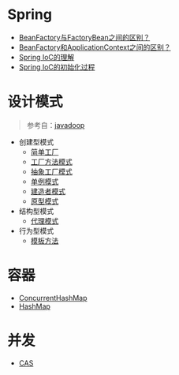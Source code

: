 # Spring
-   [BeanFactory与FactoryBean之间的区别？](./mds/summary/sp-1.md)
-   [BeanFactory和ApplicationContext之间的区别？](./mds/summary/sp-2.md) 
-   [Spring IoC的理解](./mds/summary/sp-3.md)
-   [Spring IoC的初始化过程](./mds/summary/sp-4.md)

# 设计模式

> 参考自：[javadoop](https://javadoop.com/post/design-pattern)
-   创建型模式
    -   [简单工厂](./mds/design-model/ds-create-0.md)
    -   [工厂方法模式](./mds/design-model/ds-create-1.md)
    -   [抽象工厂模式](#user-content-ds-2)
    -   [单例模式](#user-content-ds-3)
    -   [建造者模式](#user-content-ds-4)
    -   [原型模式](#user-content-ds-5)
-   结构型模式
    -   [代理模式](/mds/design-model/ds-structure-0.md)
-   行为型模式
    -   [模板方法](./mds/design-model/ds-behavior-0.md)

# 容器
-   [ConcurrentHashMap](./mds/concurrency/c-1.md)
-   [HashMap](./mds/concurrency/c-2.md)

# 并发
-   [CAS](./mds/concurrency/c-3.md)